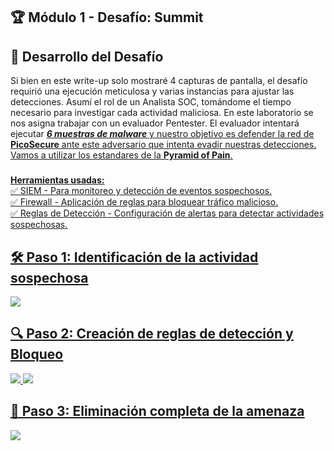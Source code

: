 ## 🏆 Módulo 1 - Desafío: Summit  

## 📌 Desarrollo del Desafío
Si bien en este write-up solo mostraré 4 capturas de pantalla, el desafío requirió una ejecución meticulosa y varias instancias para ajustar las detecciones. Asumí el rol de un Analista SOC, tomándome el tiempo necesario para investigar cada actividad maliciosa. En este laboratorio se nos asigna trabajar con un evaluador Pentester. El evaluador intentará ejecutar <u>***6 muestras de malware<u>*** y nuestro objetivo es defender la red de **PicoSecure** ante este adversario que intenta evadir nuestras detecciones. Vamos a utilizar los estandares de la **Pyramid of Pain**.

###
  
**Herramientas usadas:**  
✅ SIEM - Para monitoreo y detección de eventos sospechosos.  
✅ Firewall - Aplicación de reglas para bloquear tráfico malicioso.  
✅ Reglas de Detección - Configuración de alertas para detectar actividades sospechosas.  

##



## 🛠 Paso 1: Identificación de la actividad sospechosa ##
![](https://raw.githubusercontent.com/JoshKxng/SOC-Level-1-THM/main/imagenes/1.png)


## 🔍 Paso 2: Creación de reglas de detección y Bloqueo
![](https://raw.githubusercontent.com/JoshKxng/SOC-Level-1-THM/main/imagenes/2.png)
![](https://raw.githubusercontent.com/JoshKxng/SOC-Level-1-THM/main/imagenes/3.png)


## 🚀 Paso 3: Eliminación completa de la amenaza
![](https://raw.githubusercontent.com/JoshKxng/SOC-Level-1-THM/main/imagenes/4.png)

